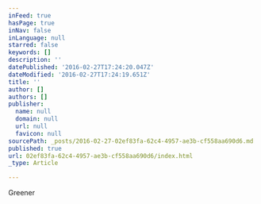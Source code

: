 ```yaml
---
inFeed: true
hasPage: true
inNav: false
inLanguage: null
starred: false
keywords: []
description: ''
datePublished: '2016-02-27T17:24:20.047Z'
dateModified: '2016-02-27T17:24:19.651Z'
title: ''
author: []
authors: []
publisher:
  name: null
  domain: null
  url: null
  favicon: null
sourcePath: _posts/2016-02-27-02ef83fa-62c4-4957-ae3b-cf558aa690d6.md
published: true
url: 02ef83fa-62c4-4957-ae3b-cf558aa690d6/index.html
_type: Article

---
```

Greener